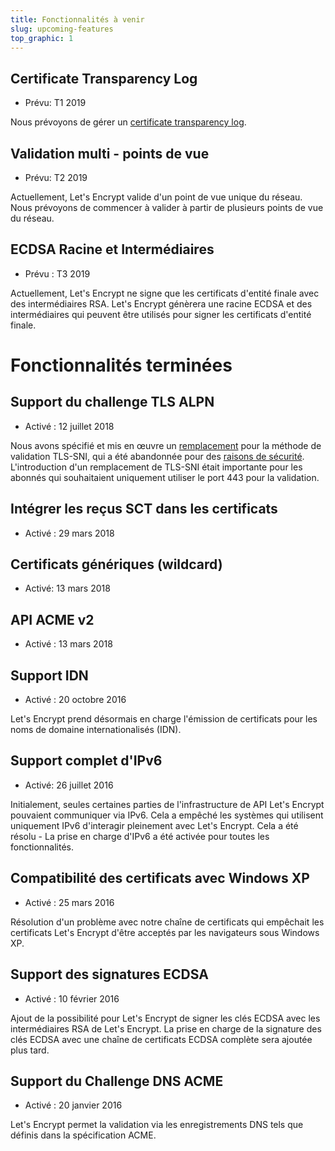 ```yaml
---
title: Fonctionnalités à venir
slug: upcoming-features
top_graphic: 1
---
```


## Certificate Transparency Log

* Prévu: T1 2019

Nous prévoyons de gérer un [certificate transparency log](http://www.certificate-transparency.org/how-ct-works).

## Validation multi - points de vue

* Prévu: T2 2019

Actuellement, Let's Encrypt valide d'un point de vue unique du réseau. Nous prévoyons de commencer à valider à partir de plusieurs points de vue du réseau.

## ECDSA Racine et Intermédiaires

* Prévu : T3 2019

Actuellement, Let's Encrypt ne signe que les certificats d'entité finale avec des intermédiaires RSA. Let's Encrypt génèrera une racine ECDSA et des intermédiaires qui peuvent être utilisés pour signer les certificats d'entité finale.

# Fonctionnalités terminées

## Support du challenge TLS ALPN

* Activé : 12 juillet 2018

Nous avons spécifié et mis en œuvre un [remplacement](https://datatracker.ietf.org/doc/draft-ietf-acme-tls-alpn/) pour la méthode de validation TLS-SNI, qui a été abandonnée pour des [raisons de sécurité](https://community.letsencrypt.org/t/important-what-you-need-ne-know-about-tls-sni-validation-issues/50811). L'introduction d'un remplacement de TLS-SNI était importante pour les abonnés qui souhaitaient uniquement utiliser le port 443 pour la validation.

## Intégrer les reçus SCT dans les certificats

* Activé : 29 mars 2018

## Certificats génériques (wildcard)

* Activé: 13 mars 2018

## API ACME v2

* Activé : 13 mars 2018

## Support IDN

* Activé : 20 octobre 2016

Let's Encrypt prend désormais en charge l'émission de certificats pour les noms de domaine internationalisés (IDN).

## Support complet d'IPv6

* Activé: 26 juillet 2016

Initialement, seules certaines parties de l'infrastructure de API Let's Encrypt pouvaient communiquer via IPv6. Cela a empêché les systèmes qui utilisent uniquement IPv6 d'interagir pleinement avec Let's Encrypt. Cela a été résolu - La prise en charge d'IPv6 a été activée pour toutes les fonctionnalités.

## Compatibilité des certificats avec Windows XP

* Activé : 25 mars 2016

Résolution d'un problème avec notre chaîne de certificats qui empêchait les certificats Let's Encrypt d'être acceptés par les navigateurs sous Windows XP.

## Support des signatures ECDSA

* Activé : 10 février 2016

Ajout de la possibilité pour Let's Encrypt de signer les clés ECDSA avec les intermédiaires RSA de Let's Encrypt. La prise en charge de la signature des clés ECDSA avec une chaîne de certificats ECDSA complète sera ajoutée plus tard.

## Support du Challenge DNS ACME

* Activé : 20 janvier 2016

Let's Encrypt permet la validation via les enregistrements DNS tels que définis dans la spécification ACME.